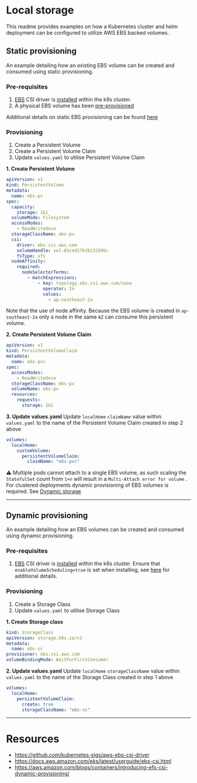 # Local storage
This readme provides examples on how a Kubernetes cluster and helm deployment can be configured to utilize AWS EBS backed volumes.

## Static provisioning
An example detailing how an existing EBS volume can be created and consumed using static provisioning.

### Pre-requisites
1. [EBS](https://github.com/kubernetes-sigs/aws-ebs-csi-driver) CSI driver is [installed](https://docs.aws.amazon.com/eks/latest/userguide/ebs-csi.html) within the k8s cluster.
2. A physical EBS volume has been [pre-provisioned](https://docs.aws.amazon.com/cli/latest/reference/ec2/create-volume.html)

Additional details on static EBS provisioning can be found [here](https://github.com/kubernetes-sigs/aws-ebs-csi-driver/tree/master/examples/kubernetes/static-provisioning)

### Provisioning
1. Create a Persistent Volume
2. Create a Persistent Volume Claim
3. Update `values.yaml` to utilise Persistent Volume Claim

**1. Create Persistent Volume**
```yaml
apiVersion: v1
kind: PersistentVolume
metadata:
  name: ebs-pv
spec:
  capacity:
    storage: 1Gi
  volumeMode: Filesystem
  accessModes:
    - ReadWriteOnce
  storageClassName: ebs-pv
  csi:
    driver: ebs.csi.aws.com
    volumeHandle: vol-01ced17b3b13299bc
    fsType: xfs
  nodeAffinity:
    required:
      nodeSelectorTerms:
        - matchExpressions:
            - key: topology.ebs.csi.aws.com/zone
              operator: In
              values:
                - ap-southeast-2a
```

Note that the use of node affinity. Because the EBS volume is created in `ap-southeast-2a` only a node in the same `AZ` can consume this persistent volume.

**2. Create Persistent Volume Claim**
```yaml
apiVersion: v1
kind: PersistentVolumeClaim
metadata:
  name: ebs-pvc
spec:
  accessModes:
    - ReadWriteOnce
  storageClassName: ebs-pv
  volumeName: ebs-pv
  resources:
    requests:
      storage: 1Gi
```

**3. Update values.yaml**
Update `localHome` `claimName` value within `values.yaml` to the name of the Persistent Volume Claim created in step 2 above

```yaml
volumes:
  localHome:
    customVolume:
      persistentVolumeClaim:
        claimName: "ebs-pvc" 
```

:warning: Multiple pods cannot attach to a single EBS volume, as such scaling the `StatefulSet` count from `1+n` will result in a `Multi-Attach error for volume` . For clustered deployments dynamic provisioning of EBS volumes is required. See [Dynamic storage](#Dynamic-storage)

---

## Dynamic provisioning
An example detailing how an EBS volumes can be created and consumed using dynamic provisioning.

### Pre-requisites
1. [EBS](https://github.com/kubernetes-sigs/aws-ebs-csi-driver) CSI driver is [installed](https://docs.aws.amazon.com/eks/latest/userguide/ebs-csi.html) within the k8s cluster. Ensure that `enableVolumeScheduling=true` is set when installing, see [here](https://github.com/kubernetes-sigs/aws-ebs-csi-driver/tree/master/examples/kubernetes/dynamic-provisioning) for additional details.

### Provisioning
1. Create a Storage Class
2. Update `values.yaml` to utilise Storage Class

**1. Create Storage class**
```yaml
kind: StorageClass
apiVersion: storage.k8s.io/v1
metadata:
  name: ebs-sc
provisioner: ebs.csi.aws.com
volumeBindingMode: WaitForFirstConsumer
```

**2. Update values.yaml**
Update `localHome` `storageClassName` value within `values.yaml` to the name of the Storage Class created in step 1 above

```yaml
volumes:
  localHome:
    persistentVolumeClaim:
      create: true
      storageClassName: "ebs-sc"
```

---

# Resources
- https://github.com/kubernetes-sigs/aws-ebs-csi-driver
- https://docs.aws.amazon.com/eks/latest/userguide/ebs-csi.html
- https://aws.amazon.com/blogs/containers/introducing-efs-csi-dynamic-provisioning/
